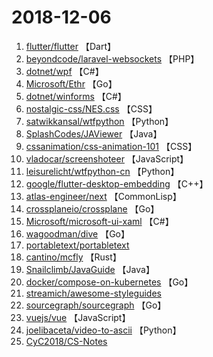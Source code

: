 # 2018-12-06

1. [flutter/flutter](https://github.com/flutter/flutter) 【Dart】
2. [beyondcode/laravel-websockets](https://github.com/beyondcode/laravel-websockets) 【PHP】
3. [dotnet/wpf](https://github.com/dotnet/wpf) 【C#】
4. [Microsoft/Ethr](https://github.com/Microsoft/Ethr) 【Go】
5. [dotnet/winforms](https://github.com/dotnet/winforms) 【C#】
6. [nostalgic-css/NES.css](https://github.com/nostalgic-css/NES.css) 【CSS】
7. [satwikkansal/wtfpython](https://github.com/satwikkansal/wtfpython) 【Python】
8. [SplashCodes/JAViewer](https://github.com/SplashCodes/JAViewer) 【Java】
9. [cssanimation/css-animation-101](https://github.com/cssanimation/css-animation-101) 【CSS】
10. [vladocar/screenshoteer](https://github.com/vladocar/screenshoteer) 【JavaScript】
11. [leisurelicht/wtfpython-cn](https://github.com/leisurelicht/wtfpython-cn) 【Python】
12. [google/flutter-desktop-embedding](https://github.com/google/flutter-desktop-embedding) 【C++】
13. [atlas-engineer/next](https://github.com/atlas-engineer/next) 【CommonLisp】
14. [crossplaneio/crossplane](https://github.com/crossplaneio/crossplane) 【Go】
15. [Microsoft/microsoft-ui-xaml](https://github.com/Microsoft/microsoft-ui-xaml) 【C#】
16. [wagoodman/dive](https://github.com/wagoodman/dive) 【Go】
17. [portabletext/portabletext](https://github.com/portabletext/portabletext) 
18. [cantino/mcfly](https://github.com/cantino/mcfly) 【Rust】
19. [Snailclimb/JavaGuide](https://github.com/Snailclimb/JavaGuide) 【Java】
20. [docker/compose-on-kubernetes](https://github.com/docker/compose-on-kubernetes) 【Go】
21. [streamich/awesome-styleguides](https://github.com/streamich/awesome-styleguides) 
22. [sourcegraph/sourcegraph](https://github.com/sourcegraph/sourcegraph) 【Go】
23. [vuejs/vue](https://github.com/vuejs/vue) 【JavaScript】
24. [joelibaceta/video-to-ascii](https://github.com/joelibaceta/video-to-ascii) 【Python】
25. [CyC2018/CS-Notes](https://github.com/CyC2018/CS-Notes) 
